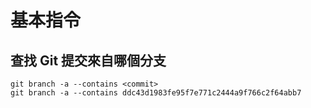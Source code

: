 # 基本指令

## 查找 Git 提交來自哪個分支
```
git branch -a --contains <commit>
git branch -a --contains ddc43d1983fe95f7e771c2444a9f766c2f64abb7
```